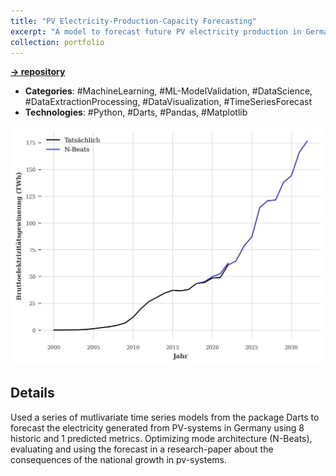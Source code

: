 ```yaml
---
title: "PV Electricity-Production-Capacity Forecasting"
excerpt: "A model to forecast future PV electricity production in Germany."
collection: portfolio
---
```

**[-> repository](https://github.com/DavideWiest/PV-Ausbau-Zeitreihenanalyse)**

- **Categories**: #MachineLearning, #ML-ModelValidation, #DataScience, #DataExtractionProcessing, #DataVisualization, #TimeSeriesForecast
- **Technologies**: #Python, #Darts, #Pandas, #Matplotlib

<img src="/images/pvtimeseries/timeSeriesPrediction.jpg">

## Details
Used a series of mutlivariate time series models from the package Darts to forecast the electricity generated from PV-systems in Germany using 8 historic and 1 predicted metrics. Optimizing mode architecture (N-Beats), evaluating and using the forecast in a research-paper about the consequences of the national growth in pv-systems.
